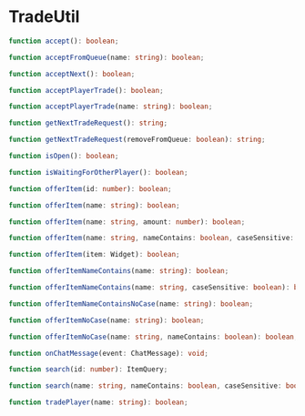# TradeUtil

```typescript
function accept(): boolean;
```

```typescript
function acceptFromQueue(name: string): boolean;
```

```typescript
function acceptNext(): boolean;
```

```typescript
function acceptPlayerTrade(): boolean;
```

```typescript
function acceptPlayerTrade(name: string): boolean;
```

```typescript
function getNextTradeRequest(): string;
```

```typescript
function getNextTradeRequest(removeFromQueue: boolean): string;
```

```typescript
function isOpen(): boolean;
```

```typescript
function isWaitingForOtherPlayer(): boolean;
```

```typescript
function offerItem(id: number): boolean;
```

```typescript
function offerItem(name: string): boolean;
```

```typescript
function offerItem(name: string, amount: number): boolean;
```

```typescript
function offerItem(name: string, nameContains: boolean, caseSensitive: boolean): boolean;
```

```typescript
function offerItem(item: Widget): boolean;
```

```typescript
function offerItemNameContains(name: string): boolean;
```

```typescript
function offerItemNameContains(name: string, caseSensitive: boolean): boolean;
```

```typescript
function offerItemNameContainsNoCase(name: string): boolean;
```

```typescript
function offerItemNoCase(name: string): boolean;
```

```typescript
function offerItemNoCase(name: string, nameContains: boolean): boolean;
```

```typescript
function onChatMessage(event: ChatMessage): void;
```

```typescript
function search(id: number): ItemQuery;
```

```typescript
function search(name: string, nameContains: boolean, caseSensitive: boolean): ItemQuery;
```

```typescript
function tradePlayer(name: string): boolean;
```


